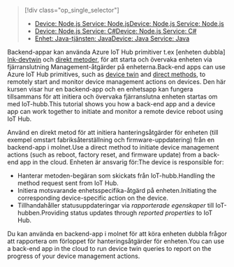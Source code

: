 > [!div class="op_single_selector"]
> * [<span data-ttu-id="75e2a-101">Device: Node.js Service: Node.js</span><span class="sxs-lookup"><span data-stu-id="75e2a-101">Device: Node.js Service: Node.js</span></span>](../articles/iot-hub/iot-hub-node-node-device-management-get-started.md)
> * [<span data-ttu-id="75e2a-102">Device: Node.js Service: C#</span><span class="sxs-lookup"><span data-stu-id="75e2a-102">Device: Node.js Service: C#</span></span>](../articles/iot-hub/iot-hub-csharp-node-device-management-get-started.md)
> * [<span data-ttu-id="75e2a-103">Enhet: Java-tjänsten: Java</span><span class="sxs-lookup"><span data-stu-id="75e2a-103">Device: Java Service: Java</span></span>](../articles/iot-hub/iot-hub-java-java-device-management-getstarted.md)

<span data-ttu-id="75e2a-104">Backend-appar kan använda Azure IoT Hub primitiver t.ex [enheten dubbla] [ lnk-devtwin] och [direkt metoder][lnk-c2dmethod], för att starta och övervaka enheten via fjärranslutning Management-åtgärder på enheterna.</span><span class="sxs-lookup"><span data-stu-id="75e2a-104">Back-end apps can use Azure IoT Hub primitives, such as [device twin][lnk-devtwin] and [direct methods][lnk-c2dmethod], to remotely start and monitor device management actions on devices.</span></span> <span data-ttu-id="75e2a-105">Den här kursen visar hur en backend-app och en enhetsapp kan fungera tillsammans för att initiera och övervaka fjärranslutna enheten startas om med IoT-hubb.</span><span class="sxs-lookup"><span data-stu-id="75e2a-105">This tutorial shows you how a back-end app and a device app can work together to initiate and monitor a remote device reboot using IoT Hub.</span></span>

<span data-ttu-id="75e2a-106">Använd en direkt metod för att initiera hanteringsåtgärder för enheten (till exempel omstart fabriksåterställning och firmware-uppdatering) från en backend-app i molnet.</span><span class="sxs-lookup"><span data-stu-id="75e2a-106">Use a direct method to initiate device management actions (such as reboot, factory reset, and firmware update) from a back-end app in the cloud.</span></span> <span data-ttu-id="75e2a-107">Enheten är ansvarig för:</span><span class="sxs-lookup"><span data-stu-id="75e2a-107">The device is responsible for:</span></span>

* <span data-ttu-id="75e2a-108">Hanterar metoden-begäran som skickats från IoT-hubb.</span><span class="sxs-lookup"><span data-stu-id="75e2a-108">Handling the method request sent from IoT Hub.</span></span>
* <span data-ttu-id="75e2a-109">Initiera motsvarande enhetsspecifika-åtgärd på enheten.</span><span class="sxs-lookup"><span data-stu-id="75e2a-109">Initiating the corresponding device-specific action on the device.</span></span>
* <span data-ttu-id="75e2a-110">Tillhandahåller statusuppdateringar via *rapporterade egenskaper* till IoT-hubben.</span><span class="sxs-lookup"><span data-stu-id="75e2a-110">Providing status updates through *reported properties* to IoT Hub.</span></span>

<span data-ttu-id="75e2a-111">Du kan använda en backend-app i molnet för att köra enheten dubbla frågor att rapportera om förloppet för hanteringsåtgärder för enheten.</span><span class="sxs-lookup"><span data-stu-id="75e2a-111">You can use a back-end app in the cloud to run device twin queries to report on the progress of your device management actions.</span></span>

[lnk-devtwin]: ../articles/iot-hub/iot-hub-devguide-device-twins.md
[lnk-c2dmethod]: ../articles/iot-hub/iot-hub-devguide-direct-methods.md
